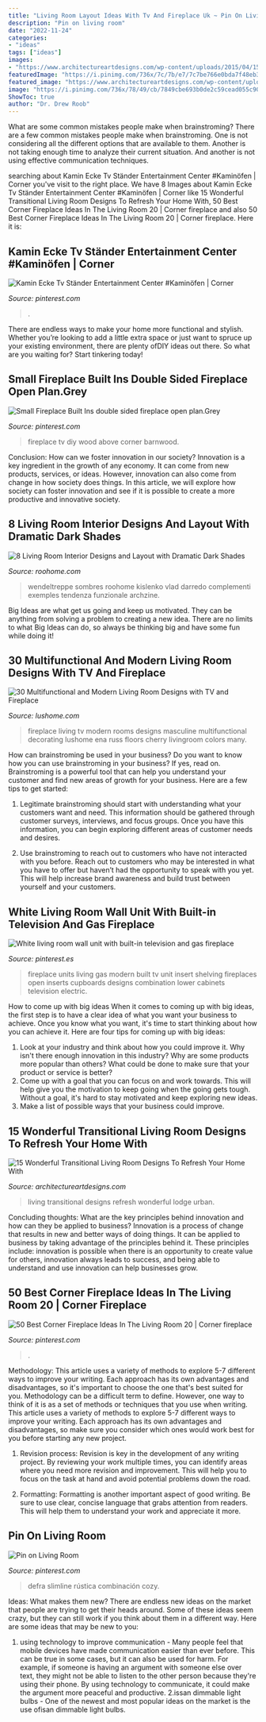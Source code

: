 ```yaml
---
title: "Living Room Layout Ideas With Tv And Fireplace Uk ~ Pin On Living Room"
description: "Pin on living room"
date: "2022-11-24"
categories:
- "ideas"
tags: ["ideas"]
images:
- "https://www.architectureartdesigns.com/wp-content/uploads/2015/04/15-Wonderful-Transitional-Living-Room-Designs-To-Refresh-Your-Home-With-2-630x945.jpg"
featuredImage: "https://i.pinimg.com/736x/7c/7b/e7/7c7be766e0bda7f48eb3cfd882b7ebd2.jpg"
featured_image: "https://www.architectureartdesigns.com/wp-content/uploads/2015/04/15-Wonderful-Transitional-Living-Room-Designs-To-Refresh-Your-Home-With-2-630x945.jpg"
image: "https://i.pinimg.com/736x/78/49/cb/7849cbe693b0de2c59cead055c903506.jpg"
ShowToc: true
author: "Dr. Drew Roob"
---
```



What are some common mistakes people make when brainstroming?
There are a few common mistakes people make when brainstroming. One is not considering all the different options that are available to them. Another is not taking enough time to analyze their current situation. And another is not using effective communication techniques.

	

		
searching about Kamin Ecke Tv Ständer Entertainment Center #Kaminöfen | Corner you've visit to the right place. We have 8 Images about Kamin Ecke Tv Ständer Entertainment Center #Kaminöfen | Corner like 15 Wonderful Transitional Living Room Designs To Refresh Your Home With, 50 Best Corner Fireplace Ideas In The Living Room 20 | Corner fireplace and also 50 Best Corner Fireplace Ideas In The Living Room 20 | Corner fireplace. Here it is:
		
    
## Kamin Ecke Tv Ständer Entertainment Center #Kaminöfen | Corner

<img loading=lazy src="https://i.pinimg.com/736x/78/49/cb/7849cbe693b0de2c59cead055c903506.jpg" onerror="this.onerror=null;this.src='https://tse3.mm.bing.net/th?id=OIP.hEWltyk9qPr7i3axReeJWwHaFj&amp;pid=15.1';" alt="Kamin Ecke Tv Ständer Entertainment Center #Kaminöfen | Corner">

_Source: pinterest.com_

>. 

	

There are endless ways to make your home more functional and stylish. Whether you’re looking to add a little extra space or just want to spruce up your existing environment, there are plenty ofDIY ideas out there. So what are you waiting for? Start tinkering today!

    
## Small Fireplace Built Ins Double Sided Fireplace Open Plan.Grey

<img loading=lazy src="https://i.pinimg.com/736x/b0/87/37/b087376df73accbc209b816f716cf7b5.jpg" onerror="this.onerror=null;this.src='https://tse2.mm.bing.net/th?id=OIP.Zw1XubYDbm-H0ZGsIDZM3QHaJ3&amp;pid=15.1';" alt="Small Fireplace Built Ins double sided fireplace open plan.Grey">

_Source: pinterest.com_

>fireplace tv diy wood above corner barnwood. 

	

Conclusion: How can we foster innovation in our society?
Innovation is a key ingredient in the growth of any economy. It can come from new products, services, or ideas. However, innovation can also come from change in how society does things. In this article, we will explore how society can foster innovation and see if it is possible to create a more productive and innovative society.

    
## 8 Living Room Interior Designs And Layout With Dramatic Dark Shades

<img loading=lazy src="https://roohome.com/wp-content/uploads/2016/07/Paul-Zagrabchuk.jpg" onerror="this.onerror=null;this.src='https://tse4.mm.bing.net/th?id=OIP.awurTXohW7vHohFhvKG-5wHaE6&amp;pid=15.1';" alt="8 Living Room Interior Designs and Layout with Dramatic Dark Shades">

_Source: roohome.com_

>wendeltreppe sombres roohome kislenko vlad darredo complementi exemples tendenza funzionale archzine. 

	

Big Ideas are what get us going and keep us motivated. They can be anything from solving a problem to creating a new idea. There are no limits to what Big Ideas can do, so always be thinking big and have some fun while doing it!

    
## 30 Multifunctional And Modern Living Room Designs With TV And Fireplace

<img loading=lazy src="https://www.lushome.com/wp-content/uploads/2014/07/modern-living-room-designs-tv-fireplace-5.jpg" onerror="this.onerror=null;this.src='https://tse4.mm.bing.net/th?id=OIP.D-t0pBWLScuEwar2lwzkAAHaE7&amp;pid=15.1';" alt="30 Multifunctional and Modern Living Room Designs with TV and Fireplace">

_Source: lushome.com_

>fireplace living tv modern rooms designs masculine multifunctional decorating lushome ena russ floors cherry livingroom colors many. 

	

How can brainstroming be used in your business?
Do you want to know how you can use brainstroming in your business? If yes, read on. Brainstroming is a powerful tool that can help you understand your customer and find new areas of growth for your business. Here are a few tips to get started:
1. Legitimate brainstroming should start with understanding what your customers want and need. This information should be gathered through customer surveys, interviews, and focus groups. Once you have this information, you can begin exploring different areas of customer needs and desires.

2. Use brainstroming to reach out to customers who have not interacted with you before. Reach out to customers who may be interested in what you have to offer but haven’t had the opportunity to speak with you yet. This will help increase brand awareness and build trust between yourself and your customers.


    
## White Living Room Wall Unit With Built-in Television And Gas Fireplace

<img loading=lazy src="https://i.pinimg.com/originals/22/88/fc/2288fccd351e8e76093fafe3a1e07a85.jpg" onerror="this.onerror=null;this.src='https://tse1.mm.bing.net/th?id=OIP.288UXkVPgrPv7R0gpoXqYQHaLH&amp;pid=15.1';" alt="White living room wall unit with built-in television and gas fireplace">

_Source: pinterest.es_

>fireplace units living gas modern built tv unit insert shelving fireplaces open inserts cupboards designs combination lower cabinets television electric. 

	

How to come up with big ideas
When it comes to coming up with big ideas, the first step is to have a clear idea of what you want your business to achieve. Once you know what you want, it's time to start thinking about how you can achieve it. Here are four tips for coming up with big ideas: 
1. Look at your industry and think about how you could improve it. Why isn't there enough innovation in this industry? Why are some products more popular than others? What could be done to make sure that your product or service is better?
2. Come up with a goal that you can focus on and work towards. This will help give you the motivation to keep going when the going gets tough. Without a goal, it's hard to stay motivated and keep exploring new ideas. 
3. Make a list of possible ways that your business could improve.

    
## 15 Wonderful Transitional Living Room Designs To Refresh Your Home With

<img loading=lazy src="https://www.architectureartdesigns.com/wp-content/uploads/2015/04/15-Wonderful-Transitional-Living-Room-Designs-To-Refresh-Your-Home-With-2-630x945.jpg" onerror="this.onerror=null;this.src='https://tse4.mm.bing.net/th?id=OIP.zlDQFana7abcfb3jeVvkQAHaLH&amp;pid=15.1';" alt="15 Wonderful Transitional Living Room Designs To Refresh Your Home With">

_Source: architectureartdesigns.com_

>living transitional designs refresh wonderful lodge urban. 

	

Concluding thoughts: What are the key principles behind innovation and how can they be applied to business?
Innovation is a process of change that results in new and better ways of doing things. It can be applied to business by taking advantage of the principles behind it. These principles include: innovation is possible when there is an opportunity to create value for others, innovation always leads to success, and being able to understand and use innovation can help businesses grow.

    
## 50 Best Corner Fireplace Ideas In The Living Room 20 | Corner Fireplace

<img loading=lazy src="https://i.pinimg.com/736x/7c/7b/e7/7c7be766e0bda7f48eb3cfd882b7ebd2.jpg" onerror="this.onerror=null;this.src='https://tse1.mm.bing.net/th?id=OIP.V0SFL3VIZ0JUYRY730OMsgHaJs&amp;pid=15.1';" alt="50 Best Corner Fireplace Ideas In The Living Room 20 | Corner fireplace">

_Source: pinterest.com_

>. 

	

Methodology: This article uses a variety of methods to explore 5-7 different ways to improve your writing. Each approach has its own advantages and disadvantages, so it's important to choose the one that's best suited for you.
Methodology can be a difficult term to define. However, one way to think of it is as a set of methods or techniques that you use when writing. This article uses a variety of methods to explore 5-7 different ways to improve your writing. Each approach has its own advantages and disadvantages, so make sure you consider which ones would work best for you before starting any new project.
1) Revision process: Revision is key in the development of any writing project. By reviewing your work multiple times, you can identify areas where you need more revision and improvement. This will help you to focus on the task at hand and avoid potential problems down the road.

2) Formatting: Formatting is another important aspect of good writing. Be sure to use clear, concise language that grabs attention from readers. This will help them to understand your work and appreciate it more.

    
## Pin On Living Room

<img loading=lazy src="https://i.pinimg.com/736x/1a/0d/81/1a0d8127cd8dab12637897bbdf3aa8bb--tv-above-mantle-tv-over-fireplace.jpg" onerror="this.onerror=null;this.src='https://tse2.mm.bing.net/th?id=OIP.VQ5hT4TVyaJROEK2Bg0o9gHaIJ&amp;pid=15.1';" alt="Pin on Living Room">

_Source: pinterest.com_

>defra slimline rústica combinación cozy. 

	

Ideas: What makes them new?
There are endless new ideas on the market that people are trying to get their heads around. Some of these ideas seem crazy, but they can still work if you think about them in a different way. Here are some ideas that may be new to you: 
1. using technology to improve communication - Many people feel that mobile devices have made communication easier than ever before. This can be true in some cases, but it can also be used for harm. For example, if someone is having an argument with someone else over text, they might not be able to listen to the other person because they're using their phone. By using technology to communicate, it could make the argument more peaceful and productive. 
2.issan dimmable light bulbs - One of the newest and most popular ideas on the market is the use ofisan dimmable light bulbs.

